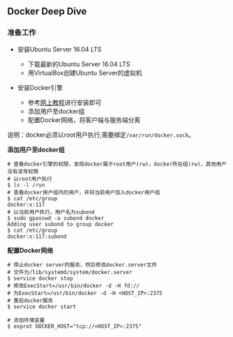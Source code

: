 ## Docker Deep Dive

### 准备工作

+ 安装Ubuntu Server 16.04 LTS

  + 下载最新的Ubuntu Server 16.04 LTS
  + 用VirtualBox创建Ubuntu Server的虚拟机

+ 安装Docker引擎
  + 参考[网上教程](https://docs.docker.com/engine/installation/linux/ubuntu/)进行安装即可
  + 添加用户至docker组
  + 配置Docker网络，将客户端与服务端分离

说明：docker必须以root用户执行;需要绑定`/var/run/docker.sock`。

**添加用户至docker组**

```
# 查看docker引擎的权限，发现docker属于root用户(rw)，docker所在组(rw)，其他用户没有读写权限
# 以root用户执行
$ ls -l /run
# 查看docker用户组内的用户，并将当前用户加入docker用户组
$ cat /etc/group
docker:x:117
# 以当前用户执行，用户名为subond
$ sudo gpasswd -a subond docker
Adding user subond to group docker
$ cat /etc/group
docker:x:117:subond
```

**配置Docker网络**

```
# 停止docker server的服务，然后修改docker.server文件
# 文件为/lib/systemd/system/docker.server
$ service docker stop
# 修改ExecStart=/usr/bin/docker -d -H fd://
# 为ExecStart=/usr/bin/docker -d -H <HOST_IP>:2375
# 重启docker服务
$ service docker start

# 添加环境变量
$ exprot DOCKER_HOST="tcp://<HOST_IP>:2375"
```
